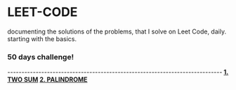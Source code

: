 # LEET-CODE
documenting the solutions of the problems, that I solve on Leet Code, daily.
starting with the basics.
<h3>50 days challenge!</h3>
----------------------------------------------------------------------------<b><b>
<a href="https://github.com/laxitajain/LEET-CODE/blob/main/TWO%20SUM.cpp">1. TWO SUM</a>
<a href="https://github.com/laxitajain/LEET-CODE/blob/main/PALINDROME.cpp">2. PALINDROME</a>

